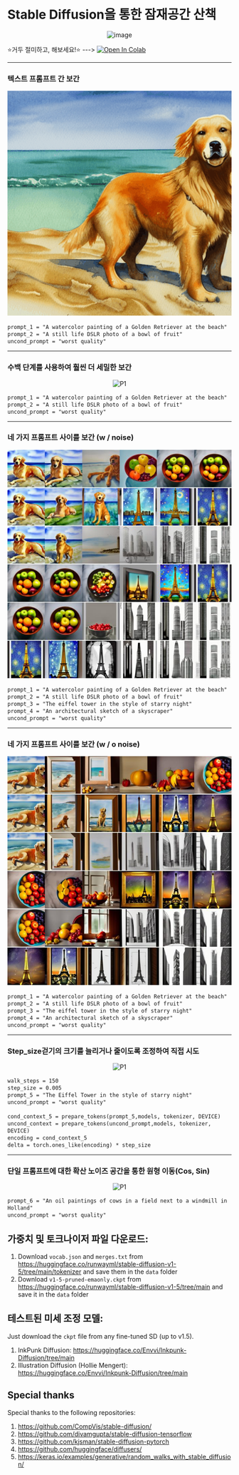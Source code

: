 # Stable Diffusion을 통한 잠재공간 산책

<p align="center"><img src="https://github.com/ugiugi0823/pytorch-stable-diffusion-korean/assets/106899647/d10881c1-391e-4599-b2b5-b40b570e75e6" alt="image"></p>



⭐️거두 절미하고, 해보세요!⭐️
 ---> <a href="https://colab.research.google.com/drive/1Li66ZpHs_XLDQw9lcYD7WNmqpvRFqfon">
    <img src="https://colab.research.google.com/img/colab_favicon.ico" width="30" height="30" alt="Open In Colab"/>
</a>





---
### 텍스트 프롬프트 간 보간
<p align="center">
  <img src="./sd/src/P1.gif" alt="P1">
</p>

```
prompt_1 = "A watercolor painting of a Golden Retriever at the beach"
prompt_2 = "A still life DSLR photo of a bowl of fruit"
uncond_prompt = "worst quality"
```
---
### 수백 단계를 사용하여 훨씬 더 세밀한 보간
<p align="center">
  <img src="./sd/src/P2_resized.gif" alt="P1">
</p>

```
prompt_1 = "A watercolor painting of a Golden Retriever at the beach"
prompt_2 = "A still life DSLR photo of a bowl of fruit"
uncond_prompt = "worst quality"
```

---
### 네 가지 프롬프트 사이를 보간 (w / noise)
<p align="center">
  <img src="./sd/src/P3.jpg" alt="P3">
</p>

```
prompt_1 = "A watercolor painting of a Golden Retriever at the beach"
prompt_2 = "A still life DSLR photo of a bowl of fruit"
prompt_3 = "The eiffel tower in the style of starry night"
prompt_4 = "An architectural sketch of a skyscraper"
uncond_prompt = "worst quality"
```


---
### 네 가지 프롬프트 사이를 보간 (w / o noise)
<p align="center">
  <img src="./sd/src/P4.jpg" alt="P4">
</p>

```
prompt_1 = "A watercolor painting of a Golden Retriever at the beach"
prompt_2 = "A still life DSLR photo of a bowl of fruit"
prompt_3 = "The eiffel tower in the style of starry night"
prompt_4 = "An architectural sketch of a skyscraper"
uncond_prompt = "worst quality"
```
---
### Step_size걷기의 크기를 늘리거나 줄이도록 조정하여 직접 시도
<p align="center">
  <img src="./sd/src/P5_resized.gif" alt="P1">

```
walk_steps = 150
step_size = 0.005
prompt_5 = "The Eiffel Tower in the style of starry night"
uncond_prompt = "worst quality"

cond_context_5 = prepare_tokens(prompt_5,models, tokenizer, DEVICE)
uncond_context = prepare_tokens(uncond_prompt,models, tokenizer, DEVICE)
encoding = cond_context_5
delta = torch.ones_like(encoding) * step_size
```

---
###  단일 프롬프트에 대한 확산 노이즈 공간을 통한 원형 이동(Cos, Sin)
<p align="center">
  <img src="./sd/src/P6_resized.gif" alt="P1">

```
prompt_6 = "An oil paintings of cows in a field next to a windmill in Holland"
uncond_prompt = "worst quality"
```



## 가중치 및 토크나이저 파일 다운로드:

1. Download `vocab.json` and `merges.txt` from https://huggingface.co/runwayml/stable-diffusion-v1-5/tree/main/tokenizer and save them in the `data` folder
2. Download `v1-5-pruned-emaonly.ckpt` from https://huggingface.co/runwayml/stable-diffusion-v1-5/tree/main and save it in the `data` folder

## 테스트된 미세 조정 모델:

Just download the `ckpt` file from any fine-tuned SD (up to v1.5).

1. InkPunk Diffusion: https://huggingface.co/Envvi/Inkpunk-Diffusion/tree/main
2. Illustration Diffusion (Hollie Mengert): https://huggingface.co/Envvi/Inkpunk-Diffusion/tree/main

## Special thanks

Special thanks to the following repositories:

1. https://github.com/CompVis/stable-diffusion/
1. https://github.com/divamgupta/stable-diffusion-tensorflow
1. https://github.com/kjsman/stable-diffusion-pytorch
1. https://github.com/huggingface/diffusers/
2. https://keras.io/examples/generative/random_walks_with_stable_diffusion/

